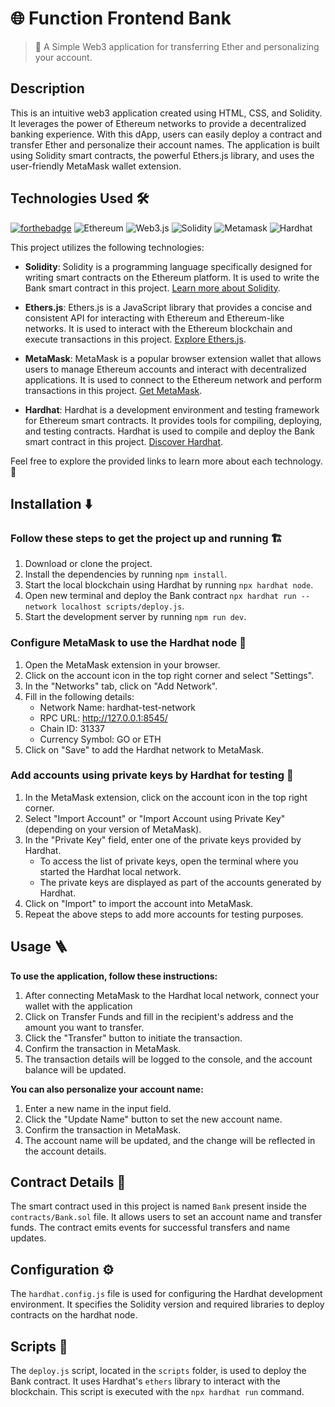 # 🌐 Function Frontend Bank

> 💸 A Simple Web3 application for transferring Ether and personalizing your account. 

## Description 

This is an intuitive web3 application created using HTML, CSS, and Solidity. It leverages the power of Ethereum networks to provide a decentralized banking experience. With this dApp, users can easily deploy a contract and transfer Ether and personalize their account names. The application is built using Solidity smart contracts, the powerful Ethers.js library, and uses the user-friendly MetaMask wallet extension.

## Technologies Used 🛠️

[![forthebadge](https://forthebadge.com/images/badges/made-with-javascript.svg)](https://forthebadge.com)  ![Ethereum](https://img.shields.io/badge/Ethereum-3C3C3D?style=for-the-badge&logo=Ethereum&logoColor=white)  ![Web3.js](https://img.shields.io/badge/web3.js-F16822?style=for-the-badge&logo=web3.js&logoColor=white)  ![Solidity](https://img.shields.io/badge/Solidity-%23363636.svg?style=for-the-badge&logo=solidity&logoColor=white)  ![Metamask](https://avatars.githubusercontent.com/u/11744586?s=48&v=4)  ![Hardhat](https://hardhat.org/_next/static/media/hardhat-logo.5c5f687b.svg)

This project utilizes the following technologies:

- **Solidity**: Solidity is a programming language specifically designed for writing smart contracts on the Ethereum platform. It is used to write the Bank smart contract in this project. [Learn more about Solidity](https://docs.soliditylang.org/).

- **Ethers.js**: Ethers.js is a JavaScript library that provides a concise and consistent API for interacting with Ethereum and Ethereum-like networks. It is used to interact with the Ethereum blockchain and execute transactions in this project. [Explore Ethers.js](https://docs.ethers.org/v5/).

- **MetaMask**: MetaMask is a popular browser extension wallet that allows users to manage Ethereum accounts and interact with decentralized applications. It is used to connect to the Ethereum network and perform transactions in this project. [Get MetaMask](https://metamask.io/).

- **Hardhat**: Hardhat is a development environment and testing framework for Ethereum smart contracts. It provides tools for compiling, deploying, and testing contracts. Hardhat is used to compile and deploy the Bank smart contract in this project. [Discover Hardhat](https://hardhat.org/).

Feel free to explore the provided links to learn more about each technology. 🚀

## Installation ⬇️

### Follow these steps to get the project up and running 🏗️

1. Download or clone the project.
2. Install the dependencies by running `npm install`.
3. Start the local blockchain using Hardhat by running `npx hardhat node`.
4. Open new terminal and deploy the Bank contract `npx hardhat run --network localhost scripts/deploy.js`.
5. Start the development server by running `npm run dev`.

### Configure MetaMask to use the Hardhat node 🦊

1. Open the MetaMask extension in your browser.
2. Click on the account icon in the top right corner and select "Settings".
3. In the "Networks" tab, click on "Add Network".
4. Fill in the following details:
   - Network Name: hardhat-test-network
   - RPC URL: http://127.0.0.1:8545/
   - Chain ID: 31337
   - Currency Symbol: GO or ETH
5. Click on "Save" to add the Hardhat network to MetaMask.

### Add accounts using private keys by Hardhat for testing 🔑

1. In the MetaMask extension, click on the account icon in the top right corner.
2. Select "Import Account" or "Import Account using Private Key" (depending on your version of MetaMask).
3. In the "Private Key" field, enter one of the private keys provided by Hardhat.
   - To access the list of private keys, open the terminal where you started the Hardhat local network.
   - The private keys are displayed as part of the accounts generated by Hardhat.
4. Click on "Import" to import the account into MetaMask.
5. Repeat the above steps to add more accounts for testing purposes.

## Usage 🪜

**To use the application, follow these instructions:**

1. After connecting MetaMask to the Hardhat local network, connect your wallet with the application
2. Click on Transfer Funds and fill in the recipient's address and the amount you want to transfer.
3. Click the "Transfer" button to initiate the transaction.
4. Confirm the transaction in MetaMask.
5. The transaction details will be logged to the console, and the account balance will be updated.

**You can also personalize your account name:**

1. Enter a new name in the input field.
2. Click the "Update Name" button to set the new account name.
3. Confirm the transaction in MetaMask.
4. The account name will be updated, and the change will be reflected in the account details.

## Contract Details 🔗

The smart contract used in this project is named `Bank` present inside the `contracts/Bank.sol` file. It allows users to set an account name and transfer funds. The contract emits events for successful transfers and name updates.

## Configuration ⚙️

The `hardhat.config.js` file is used for configuring the Hardhat development environment. It specifies the Solidity version and required libraries to deploy contracts on the hardhat node.

## Scripts 📜

The `deploy.js` script, located in the `scripts` folder, is used to deploy the Bank contract. It uses Hardhat's `ethers` library to interact with the blockchain. This script is executed with the `npx hardhat run` command.


